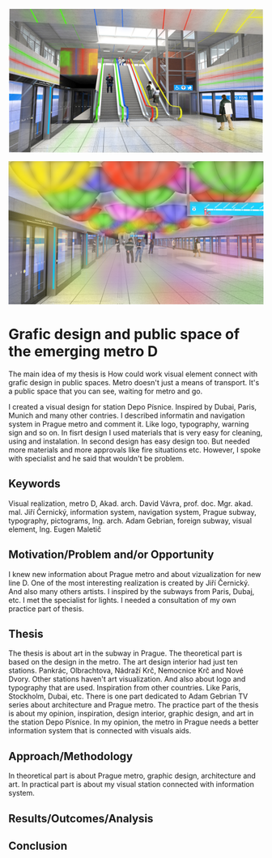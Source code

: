 <!-- Add an *optional* hero image to provide visual context. -->

![First design of my station for metro D.](./img/thesis-abstract-hero.png)

![Second design of my station for metro D.](./img/thesis-abstract-hero-2.png)

# Grafic design and public space of the emerging metro D

<!-- Content goes here… -->
The main idea of my thesis is How could work visual element connect with grafic design in public spaces. Metro doesn't just a means of transport. It's a public space that you can see, waiting for metro and go.

I created a visual design for station Depo Písnice. Inspired by Dubai, Paris, Munich and many other contries. I described informatin and navigation system in Prague metro and comment it. Like logo, typography, warning sign and so on. In fisrt design I used materials that is very easy for cleaning, using and instalation. In second design has easy design too. But needed more materials and more approvals like fire situations etc. However, I spoke with specialist and he said that wouldn't be problem.

## Keywords

Visual realization, metro D, Akad. arch. David Vávra, prof. doc. Mgr. akad. mal. Jiří Černický, information system, navigation system, Prague subway, typography, pictograms, Ing. arch. Adam Gebrian, foreign subway, visual element, Ing. Eugen Maletič

## Motivation/Problem and/or Opportunity

I knew new information about Prague metro and about vizualization for new line D. One of the most interesting realization is created by Jiří Černický. And also many others artists. I inspired by the subways from Paris, Dubaj, etc. I met the specialist for lights. I needed a consultation of my own practice part of thesis.

## Thesis

The thesis is about art in the subway in Prague. The theoretical part is based on the design in the metro. The art design interior had just ten stations. Pankrác, Olbrachtova, Nádraží Krč, Nemocnice Krč and Nové Dvory. Other stations haven't art visualization. And also about logo and typography that are used. Inspiration from other countries. Like Paris, Stockholm, Dubai, etc. There is one part dedicated to Adam Gebrian TV series about architecture and Prague metro. The practice part of the thesis is about my opinion, inspiration, design interior, graphic design, and art in the station Depo Písnice. In my opinion, the metro in Prague needs a better information system that is connected with visuals aids.

## Approach/Methodology

In theoretical part is about Prague metro, graphic design, architecture and art. In practical part is about my visual station connected with information system.

## Results/Outcomes/Analysis

## Conclusion
